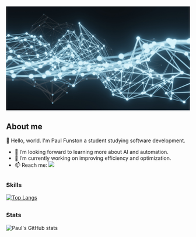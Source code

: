 
![Image Test](assets/nodes.jpg "Photo by MJH SHIKDER on Unsplash")


  
## About me
👋
Hello, world. I'm Paul Funston a student studying software development.

- 🌱 I’m looking forward to learning more about AI and automation.
- 🔭 I’m currently working on improving efficiency and optimization.
- 📫 Reach me: <img  src="https://img.shields.io/badge/Mogryo%237259-5865f2?logo=discord&logoColor=white&style=for-the-badge" height="16px">
##

### Skills
[![Top Langs](https://github-readme-stats.vercel.app/api/top-langs/?username=Paul-Funston&layout=compact)](https://github.com/Paul-Funston/github-readme-stats)

##

### Stats
![Paul's GitHub stats](https://github-readme-stats.vercel.app/api?username=Paul-Funston&show_icons=true&theme=nightowl)
##

<!--

Here are some ideas to get you started:

- 🔭 I’m currently working on ...
- 🌱 I’m currently learning ...
- 👯 I’m looking to collaborate on ...
- 🤔 I’m looking for help with ...
- 💬 Ask me about ...
- 📫 How to reach me: ...
- 😄 Pronouns: ...
- ⚡ Fun fact: ...
-->
